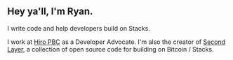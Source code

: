 ## Hey ya'll, I'm Ryan.

I write code and help developers build on Stacks.

I work at [Hiro PBC](https://www.hiro.so/) as a Developer Advocate. I'm also the creator of [Second Layer](https://secondlayer.sh/), a collection of open source code for building on Bitcoin / Stacks.

